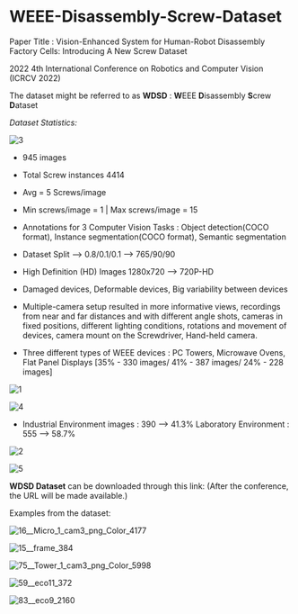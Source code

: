 # WEEE-Disassembly-Screw-Dataset
Paper Title : Vision-Enhanced System for Human-Robot Disassembly Factory Cells: Introducing A New Screw Dataset

2022 4th International Conference on Robotics and Computer Vision (ICRCV 2022)

The dataset might be referred to as **WDSD** : **W**EEE **D**isassembly **S**crew **D**ataset 



*Dataset Statistics:*

![3](https://user-images.githubusercontent.com/56552010/185942935-6936e4a6-6440-4abd-8e87-51afef52451f.png)

- 945 images 

- Total Screw instances 4414

- Avg = 5 Screws/image

- Min screws/image = 1 | Max screws/image = 15

- Annotations for 3 Computer Vision Tasks : Object detection(COCO format), Instance segmentation(COCO format), Semantic segmentation

- Dataset Split --> 0.8/0.1/0.1 --> 765/90/90

- High Definition (HD) Images 1280x720 --> 720P-HD

- Damaged devices, Deformable devices, Big variability between devices

- Multiple-camera setup resulted in more informative views, recordings from near and far distances and with different angle shots, cameras in fixed positions, different lighting conditions, rotations and movement of devices, camera mount on the Screwdriver, Hand-held camera. 


- Three different types of WEEE devices : PC Towers, Microwave Ovens, Flat Panel Displays [35% - 330 images/ 41% - 387 images/ 24% - 228 images]

![1](https://user-images.githubusercontent.com/56552010/185942472-5889dfe8-ace4-4a58-8540-2df4bf427028.png)

![4](https://user-images.githubusercontent.com/56552010/185942950-d76e3e3d-9b6a-49ef-bd4d-d6600e12ae2e.png)

- Industrial Environment images : 390 --> 41.3% Laboratory Environment : 555 --> 58.7%

![2](https://user-images.githubusercontent.com/56552010/185942492-d8d18322-569d-40ca-a058-7284aec49b51.png)

![5](https://user-images.githubusercontent.com/56552010/185942962-88461723-acf0-48b5-8365-b33f5200ae42.png)

**WDSD Dataset** can be downloaded through this link: (After the conference, the URL will be made available.) 



Examples from the dataset:

![16__Micro_1_cam3_png_Color_4177](https://user-images.githubusercontent.com/56552010/185940993-1c77eb68-a5d9-4bce-808b-2329cd1a8dac.png)

![15__frame_384](https://user-images.githubusercontent.com/56552010/185940951-87cb39b8-5692-4c71-89d3-6c0075b2eed4.png)

![75__Tower_1_cam3_png_Color_5998](https://user-images.githubusercontent.com/56552010/185941103-46733286-120a-40b3-bd12-481c27c9d663.png)

![59__eco11_372](https://user-images.githubusercontent.com/56552010/185941303-1267d673-a2b1-4a33-9fc2-c7f0ed219001.png)

![83__eco9_2160](https://user-images.githubusercontent.com/56552010/185941251-90cf471f-881d-4ad9-a8ac-56386ad5dd00.png)
